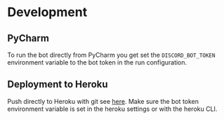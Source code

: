 # Development
## PyCharm
To run the bot directly from PyCharm you get set the `DISCORD_BOT_TOKEN` environment variable to the bot token in the run configuration.
## Deployment to Heroku
Push directly to Heroku with git see [here](https://devcenter.heroku.com/articles/git#create-a-heroku-remote). 
Make sure the bot token environment variable is set in the heroku settings or with the heroku CLI.
